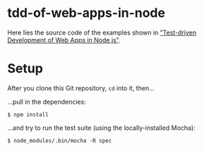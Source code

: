 tdd-of-web-apps-in-node
=======================

Here lies the source code of the examples shown in
["Test-driven Development of Web Apps in Node.js"](https://docs.google.com/presentation/d/1Z7eNpA2U_QEa73SNK4KKKrfmZzmYGnNuP6ySS6Cyj_c/edit?usp=sharing).

Setup
=====

After you clone this Git repository, `cd` into it, then...

...pull in the dependencies:

    $ npm install

...and try to run the test suite (using the locally-installed Mocha):

    $ node_modules/.bin/mocha -R spec
